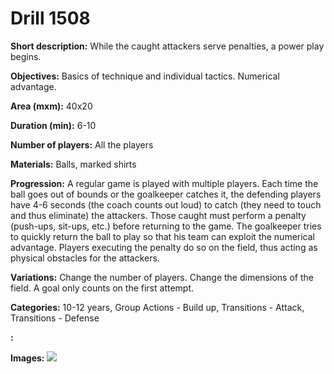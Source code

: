 # Drill 1508

**Short description:**
While the caught attackers serve penalties, a power play begins.

**Objectives:**
Basics of technique and individual tactics. Numerical advantage.

**Area (mxm):**
40x20

**Duration (min):**
6-10

**Number of players:**
All the players

**Materials:**
Balls, marked shirts

**Progression:**
A regular game is played with multiple players. Each time the ball goes out of bounds or the goalkeeper catches it, the defending players have 4-6 seconds (the coach counts out loud) to catch (they need to touch and thus eliminate) the attackers. Those caught must perform a penalty (push-ups, sit-ups, etc.) before returning to the game. The goalkeeper tries to quickly return the ball to play so that his team can exploit the numerical advantage. Players executing the penalty do so on the field, thus acting as physical obstacles for the attackers.

**Variations:**
Change the number of players. Change the dimensions of the field. A goal only counts on the first attempt.

**Categories:**
10-12 years, Group Actions - Build up, Transitions - Attack, Transitions - Defense

**:**


**Images:**
![](https://www.coachingfutsal.com/\images\0b44e2bb-6c29-441a-b220-f4cd97df7179_300.png)

